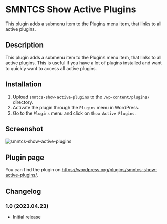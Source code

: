 # SMNTCS Show Active Plugins

This plugin adds a submenu item to the Plugins menu item, that links to all active plugins.

## Description

This plugin adds a submenu item to the Plugins menu item, that links to all active plugins. This is useful if you have a lot of plugins installed and want to quickly want to access all active plugins.

## Installation

1. Upload `smntcs-show-active-plugins` to the `/wp-content/plugins/` directory.
2. Activate the plugin through the `Plugins` menu in WordPress.
3. Go to the `Plugins` menu and click on `Show Active Plugins`.

## Screenshot

![smntcs-show-active-plugins](https://user-images.githubusercontent.com/3323310/233825424-f20e04ff-ff66-4675-9f1d-4ae606d69396.png)

## Plugin page

You can find the plugin on https://wordpress.org/plugins/smntcs-show-active-plugins/.

## Changelog

### 1.0 (2023.04.23)

- Initial release

